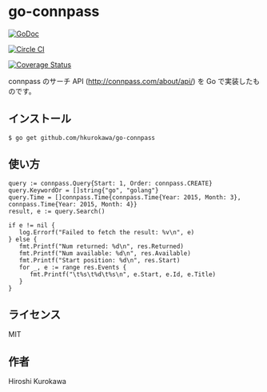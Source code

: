 # go-connpass
[![GoDoc](https://godoc.org/github.com/hkurokawa/go-connpass?status.svg)](https://godoc.org/github.com/hkurokawa/go-connpass)

[![Circle CI](https://circleci.com/gh/hkurokawa/go-connpass.svg?style=shield)](https://circleci.com/gh/hkurokawa/go-connpass)

[![Coverage Status](https://coveralls.io/repos/hkurokawa/go-connpass/badge.svg)](https://coveralls.io/r/hkurokawa/go-connpass)

connpass のサーチ API (http://connpass.com/about/api/) を Go で実装したものです。

## インストール
    $ go get github.com/hkurokawa/go-connpass

## 使い方

	query := connpass.Query{Start: 1, Order: connpass.CREATE}
	query.KeywordOr = []string{"go", "golang"}
	query.Time = []connpass.Time{connpass.Time{Year: 2015, Month: 3}, connpass.Time{Year: 2015, Month: 4}}
	result, e := query.Search()
	
	if e != nil {
	   log.Errorf("Failed to fetch the result: %v\n", e)
	} else {
	   fmt.Printf("Num returned: %d\n", res.Returned)
	   fmt.Printf("Num available: %d\n", res.Available)
	   fmt.Printf("Start position: %d\n", res.Start)
	   for _, e := range res.Events {
	      fmt.Printf("\t%s\t%d\t%s\n", e.Start, e.Id, e.Title)
	   }
	}

## ライセンス
MIT

## 作者
Hiroshi Kurokawa
